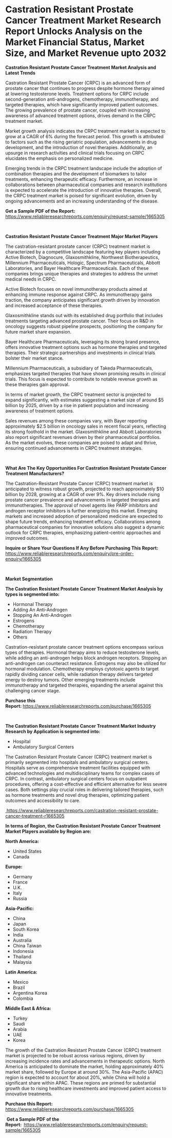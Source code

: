 <p><h1>Castration Resistant Prostate Cancer Treatment Market Research Report Unlocks Analysis on the Market Financial Status, Market Size, and Market Revenue upto 2032</h1></p><p><strong>Castration Resistant Prostate Cancer Treatment Market Analysis and Latest Trends</strong></p>
<p><p>Castration Resistant Prostate Cancer (CRPC) is an advanced form of prostate cancer that continues to progress despite hormone therapy aimed at lowering testosterone levels. Treatment options for CRPC include second-generation anti-androgens, chemotherapy, immunotherapy, and targeted therapies, which have significantly improved patient outcomes. The growing prevalence of prostate cancer, coupled with increasing awareness of advanced treatment options, drives demand in the CRPC treatment market.</p><p>Market growth analysis indicates the CRPC treatment market is expected to grow at a CAGR of 6% during the forecast period. This growth is attributed to factors such as the rising geriatric population, advancements in drug development, and the introduction of novel therapies. Additionally, an upsurge in research activities and clinical trials focusing on CRPC elucidates the emphasis on personalized medicine.</p><p>Emerging trends in the CRPC treatment landscape include the adoption of combination therapies and the development of biomarkers to tailor treatments, enhancing therapeutic efficacy. Furthermore, an increase in collaborations between pharmaceutical companies and research institutions is expected to accelerate the introduction of innovative therapies. Overall, the CRPC treatment market is poised for significant evolution, driven by ongoing advancements and an increasing understanding of the disease.</p></p>
<p><strong>Get a Sample PDF of the Report:&nbsp;</strong> <a href="https://www.reliableresearchreports.com/enquiry/request-sample/1665305?utm_campaign=2737&utm_medium=2&utm_source=Github&utm_content=ia&utm_term=12042025&utm_id=castration-resistant-prostate-cancer-treatment">https://www.reliableresearchreports.com/enquiry/request-sample/1665305</a></p>
<p>&nbsp;</p>
<p><strong>Castration Resistant Prostate Cancer Treatment Major Market Players</strong></p>
<p><p>The castration-resistant prostate cancer (CRPC) treatment market is characterized by a competitive landscape featuring key players including Active Biotech, Diagnocure, Glaxosmithkline, Northwest Biotherapeutics, Millennium Pharmaceuticals, Hologic, Spectrum Pharmaceuticals, Abbott Laboratories, and Bayer Healthcare Pharmaceuticals. Each of these companies brings unique therapies and strategies to address the unmet medical needs in CRPC.</p><p>Active Biotech focuses on novel immunotherapy products aimed at enhancing immune response against CRPC. As immunotherapy gains traction, the company anticipates significant growth driven by innovation and increased acceptance of these therapies.</p><p>Glaxosmithkline stands out with its established drug portfolio that includes treatments targeting advanced prostate cancer. Their focus on R&D in oncology suggests robust pipeline prospects, positioning the company for future market share expansion.</p><p>Bayer Healthcare Pharmaceuticals, leveraging its strong brand presence, offers innovative treatment options such as hormone therapies and targeted therapies. Their strategic partnerships and investments in clinical trials bolster their market stance.</p><p>Millennium Pharmaceuticals, a subsidiary of Takeda Pharmaceuticals, emphasizes targeted therapies that have shown promising results in clinical trials. This focus is expected to contribute to notable revenue growth as these therapies gain approval.</p><p>In terms of market growth, the CRPC treatment sector is projected to expand significantly, with estimates suggesting a market size of around $5 billion by 2025, driven by a rise in patient population and increasing awareness of treatment options.</p><p>Sales revenues among these companies vary, with Bayer reporting approximately $2.5 billion in oncology sales in recent fiscal years, reflecting its strong foothold in the market. Glaxosmithkline and Abbott Laboratories also report significant revenues driven by their pharmaceutical portfolios. As the market evolves, these companies are poised to adapt and thrive, ensuring continued advancements in CRPC treatment strategies.</p></p>
<p>&nbsp;</p>
<p><strong>What Are The Key Opportunities For Castration Resistant Prostate Cancer Treatment Manufacturers?</strong></p>
<p><p>The Castration-Resistant Prostate Cancer (CRPC) treatment market is anticipated to witness robust growth, projected to reach approximately $10 billion by 2028, growing at a CAGR of over 9%. Key drivers include rising prostate cancer prevalence and advancements in targeted therapies and immunotherapies. The approval of novel agents like PARP inhibitors and androgen receptor inhibitors is further energizing this market. Emerging markets and increased adoption of personalized medicine are expected to shape future trends, enhancing treatment efficacy. Collaborations among pharmaceutical companies for innovative solutions also suggest a dynamic outlook for CRPC therapies, emphasizing patient-centric approaches and improved outcomes.</p></p>
<p><strong>Inquire or Share Your Questions If Any Before Purchasing This Report:</strong> <a href="https://www.reliableresearchreports.com/enquiry/pre-order-enquiry/1665305?utm_campaign=2737&utm_medium=2&utm_source=Github&utm_content=ia&utm_term=12042025&utm_id=castration-resistant-prostate-cancer-treatment">https://www.reliableresearchreports.com/enquiry/pre-order-enquiry/1665305</a></p>
<p>&nbsp;</p>
<p><strong>Market Segmentation</strong></p>
<p><strong>The Castration Resistant Prostate Cancer Treatment Market Analysis by types is segmented into:</strong></p>
<p><ul><li>Hormonal Therapy</li><li>Adding An Anti-Androgen</li><li>Stopping An Anti-Androgen</li><li>Estrogens</li><li>Chemotherapy</li><li>Radiation Therapy</li><li>Others</li></ul></p>
<p><p>Castration-resistant prostate cancer treatment options encompass various types of therapies. Hormonal therapy aims to reduce testosterone levels, while adding an anti-androgen helps block androgen receptors. Stopping an anti-androgen can counteract resistance. Estrogens may also be utilized for hormonal modulation. Chemotherapy employs cytotoxic agents to target rapidly dividing cancer cells, while radiation therapy delivers targeted energy to destroy tumors. Other emerging treatments include immunotherapy and targeted therapies, expanding the arsenal against this challenging cancer stage.</p></p>
<p><strong>Purchase this Report:&nbsp;</strong><a href="https://www.reliableresearchreports.com/purchase/1665305?utm_campaign=2737&utm_medium=2&utm_source=Github&utm_content=ia&utm_term=12042025&utm_id=castration-resistant-prostate-cancer-treatment">https://www.reliableresearchreports.com/purchase/1665305</a></p>
<p>&nbsp;</p>
<p><strong>The Castration Resistant Prostate Cancer Treatment Market Industry Research by Application is segmented into:</strong></p>
<p><ul><li>Hospital</li><li>Ambulatory Surgical Centers</li></ul></p>
<p><p>The Castration Resistant Prostate Cancer (CRPC) treatment market is primarily segmented into hospitals and ambulatory surgical centers. Hospitals serve as comprehensive treatment facilities equipped with advanced technologies and multidisciplinary teams for complex cases of CRPC. In contrast, ambulatory surgical centers focus on outpatient procedures, offering a cost-effective and efficient alternative for less severe cases. Both settings play crucial roles in delivering tailored therapies, such as hormone treatments and novel drug therapies, optimizing patient outcomes and accessibility to care.</p></p>
<p><a href="https://www.reliableresearchreports.com/castration-resistant-prostate-cancer-treatment-r1665305?utm_campaign=2737&utm_medium=2&utm_source=Github&utm_content=ia&utm_term=12042025&utm_id=castration-resistant-prostate-cancer-treatment">&nbsp;https://www.reliableresearchreports.com/castration-resistant-prostate-cancer-treatment-r1665305</a></p>
<p><strong>In terms of Region, the Castration Resistant Prostate Cancer Treatment Market Players available by Region are:</strong></p>
<p>
    <p> <strong> North America: </strong>
        <ul>
            <li>United States</li>
            <li>Canada</li>
        </ul>
        </p> 
    <p> <strong> Europe: </strong>
        <ul>
            <li>Germany</li>
            <li>France</li>
            <li>U.K.</li>
            <li>Italy</li>
            <li>Russia</li>
        </ul>
        </p> 
    <p> <strong> Asia-Pacific: </strong>
        <ul>
            <li>China</li>
            <li>Japan</li>
            <li>South Korea</li>
            <li>India</li>
            <li>Australia</li>
            <li>China Taiwan</li>
            <li>Indonesia</li>
            <li>Thailand</li>
            <li>Malaysia</li>
        </ul>
        </p> 
    <p> <strong> Latin America: </strong>
        <ul>
            <li>Mexico</li>
            <li>Brazil</li>
            <li>Argentina Korea</li>
            <li>Colombia</li>
        </ul>
        </p> 
    <p> <strong> Middle East & Africa: </strong>
        <ul>
            <li>Turkey</li>
            <li>Saudi</li>
            <li>Arabia</li>
            <li>UAE</li>
            <li>Korea</li>
        </ul>
    </p>
    </p>
<p><p>The growth of the Castration Resistant Prostate Cancer (CRPC) treatment market is projected to be robust across various regions, driven by increasing incidence rates and advancements in therapeutic options. North America is anticipated to dominate the market, holding approximately 40% market share, followed by Europe at around 30%. The Asia-Pacific (APAC) region is expected to account for about 20%, while China will hold a significant share within APAC. These regions are primed for substantial growth due to rising healthcare investments and improved patient access to innovative treatments.</p></p>
<p><strong>Purchase this Report: </strong><a href="https://www.reliableresearchreports.com/purchase/1665305?utm_campaign=2737&utm_medium=2&utm_source=Github&utm_content=ia&utm_term=12042025&utm_id=castration-resistant-prostate-cancer-treatment">https://www.reliableresearchreports.com/purchase/1665305</a></p>
<p>&nbsp;<strong>Get a Sample PDF of the Report:&nbsp;&nbsp;</strong><a href="https://www.reliableresearchreports.com/enquiry/request-sample/1665305?utm_campaign=2737&utm_medium=2&utm_source=Github&utm_content=ia&utm_term=12042025&utm_id=castration-resistant-prostate-cancer-treatment">https://www.reliableresearchreports.com/enquiry/request-sample/1665305</a></p>
<p><strong></strong></p>
<p><p></p><p></p><p></p></p>